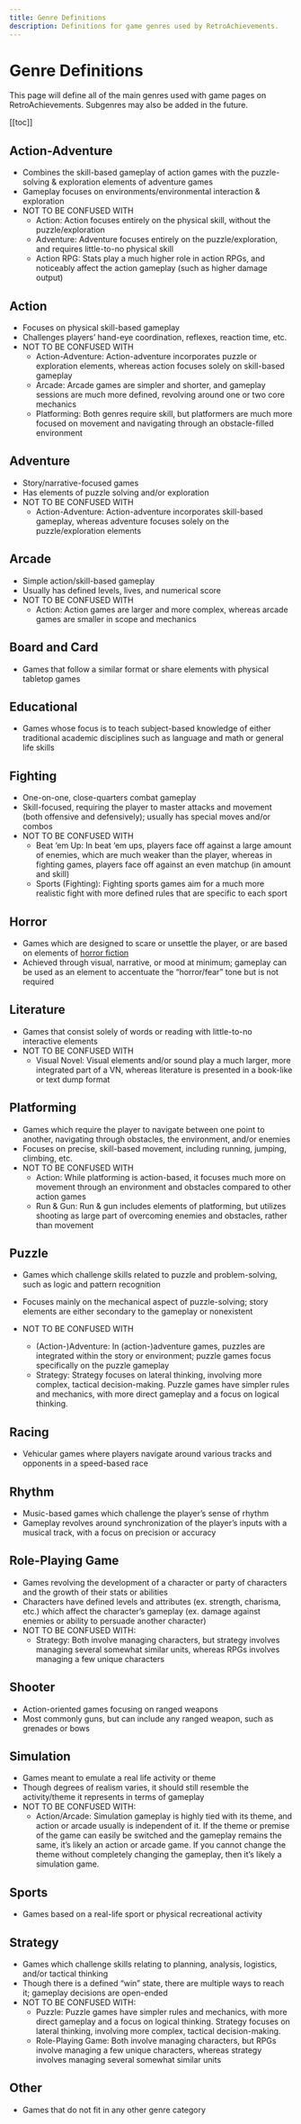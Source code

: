 ```yaml
---
title: Genre Definitions
description: Definitions for game genres used by RetroAchievements.
---
```


# Genre Definitions

This page will define all of the main genres used with game pages on RetroAchievements. Subgenres may also be added in the future.

[[toc]]

## Action-Adventure

- Combines the skill-based gameplay of action games with the puzzle-solving & exploration elements of adventure games
- Gameplay focuses on environments/environmental interaction & exploration
- NOT TO BE CONFUSED WITH
	- Action: Action focuses entirely on the physical skill, without the puzzle/exploration
    - Adventure: Adventure focuses entirely on the puzzle/exploration, and requires little-to-no physical skill
    - Action RPG: Stats play a much higher role in action RPGs, and noticeably affect the action  gameplay (such as higher damage output)

## Action

- Focuses on physical skill-based gameplay
- Challenges players’ hand-eye coordination, reflexes, reaction time, etc.
- NOT TO BE CONFUSED WITH
	- Action-Adventure: Action-adventure incorporates puzzle or exploration elements, whereas action focuses solely on skill-based gameplay
	- Arcade: Arcade games are simpler and shorter, and gameplay sessions are much more defined, revolving around one or two core mechanics
	- Platforming: Both genres require skill, but platformers are much more focused on movement and navigating through an obstacle-filled environment

## Adventure

- Story/narrative-focused games
- Has elements of puzzle solving and/or exploration
- NOT TO BE CONFUSED WITH
	- Action-Adventure: Action-adventure incorporates skill-based gameplay, whereas adventure focuses solely on the puzzle/exploration elements

## Arcade

- Simple action/skill-based gameplay
- Usually has defined levels, lives, and numerical score
- NOT TO BE CONFUSED WITH
	- Action: Action games are larger and more complex, whereas arcade games are smaller in scope and mechanics

## Board and Card

- Games that follow a similar format or share elements with physical tabletop games

## Educational

- Games whose focus is to teach subject-based knowledge of either traditional academic disciplines such as language and math or general life skills

## Fighting

- One-on-one, close-quarters combat gameplay
- Skill-focused, requiring the player to master attacks and movement (both offensive and defensively); usually has special moves and/or combos
- NOT TO BE CONFUSED WITH
	- Beat ‘em Up: In beat ‘em ups, players face off against a large amount of enemies, which are much weaker than the player, whereas in fighting games, players face off against an even matchup (in amount and skill)
	- Sports (Fighting): Fighting sports games aim for a much more realistic fight with more defined rules that are specific to each sport

## Horror

- Games which are designed to scare or unsettle the player, or are based on elements of [horror fiction](https://en.wikipedia.org/wiki/Horror_fiction)
- Achieved through visual, narrative, or mood at minimum; gameplay can be used as an element to accentuate the “horror/fear” tone but is not required

## Literature

- Games that consist solely of words or reading with little-to-no interactive elements
- NOT TO BE CONFUSED WITH
	- Visual Novel: Visual elements and/or sound play a much larger, more integrated part of a VN, whereas literature is presented in a book-like or text dump format

## Platforming

- Games which require the player to navigate between one point to another, navigating through obstacles, the environment, and/or enemies
- Focuses on precise, skill-based movement, including running, jumping, climbing, etc.
- NOT TO BE CONFUSED WITH
	- Action: While platforming is action-based, it focuses much more on movement through an environment and obstacles compared to other action games
	- Run & Gun: Run & gun includes elements of platforming, but utilizes shooting as large part of overcoming enemies and obstacles, rather than movement

## Puzzle

- Games which challenge skills related to puzzle and problem-solving, such as logic and pattern recognition

- Focuses mainly on the mechanical aspect of puzzle-solving; story elements are either secondary to the gameplay or nonexistent
- NOT TO BE CONFUSED WITH
	- (Action-)Adventure: In (action-)adventure games, puzzles are integrated within the story or environment; puzzle games focus specifically on the puzzle gameplay
	- Strategy: Strategy focuses on lateral thinking, involving more complex, tactical decision-making. Puzzle games have simpler rules and mechanics, with more direct gameplay and a focus on logical thinking.


## Racing

- Vehicular games where players navigate around various tracks and opponents in a speed-based race

## Rhythm

- Music-based games which challenge the player’s sense of rhythm
- Gameplay revolves around synchronization of the player’s inputs with a musical track, with a focus on precision or accuracy

## Role-Playing Game

- Games revolving the development of a character or party of characters and the growth of their stats or abilities
- Characters have defined levels and attributes (ex. strength, charisma, etc.) which affect the character’s gameplay (ex. damage against enemies or ability to persuade another character)
- NOT TO BE CONFUSED WITH:
	- Strategy: Both involve managing characters, but strategy involves managing several somewhat similar units, whereas RPGs involves managing a few unique characters

## Shooter

- Action-oriented games focusing on ranged weapons
- Most commonly guns, but can include any ranged weapon, such as grenades or bows

## Simulation

- Games meant to emulate a real life activity or theme
- Though degrees of realism varies, it should still resemble the activity/theme it represents in terms of gameplay
- NOT TO BE CONFUSED WITH:
	- Action/Arcade: Simulation gameplay is highly tied with its theme, and action or arcade usually is independent of it. If the theme or premise of the game can easily be switched and the gameplay remains the same, it’s likely an action or arcade game. If you cannot change the theme without completely changing the gameplay, then it’s likely a simulation game.

## Sports

- Games based on a real-life sport or physical recreational activity

## Strategy

- Games which challenge skills relating to planning, analysis, logistics, and/or tactical thinking
- Though there is a defined “win” state, there are multiple ways to reach it; gameplay decisions are open-ended
- NOT TO BE CONFUSED WITH:
	- Puzzle: Puzzle games have simpler rules and mechanics, with more direct gameplay and a focus on logical thinking. Strategy focuses on lateral thinking, involving more complex, tactical decision-making.
	- Role-Playing Game: Both involve managing characters, but RPGs involve managing a few  unique characters, whereas strategy involves managing several somewhat similar units

## Other

- Games that do not fit in any other genre category